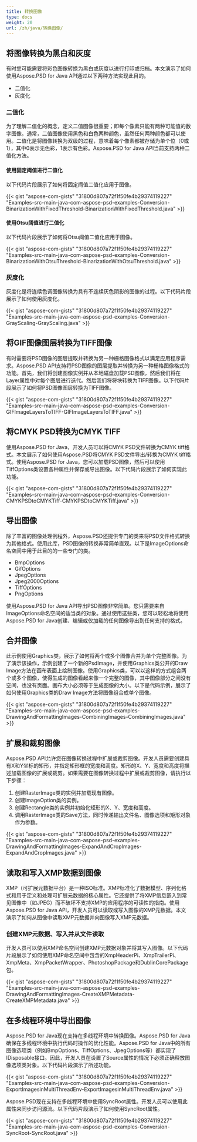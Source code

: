 ```yaml
---
title: 转换图像
type: docs
weight: 20
url: /zh/java/转换图像/
---
```


## **将图像转换为黑白和灰度**
有时您可能需要将彩色图像转换为黑白或灰度以进行打印或归档。本文演示了如何使用Aspose.PSD for Java API通过以下两种方法实现此目的。

- 二值化
- 灰度化
### **二值化**
为了理解二值化的概念，定义二值图像很重要；即每个像素只能有两种可能值的数字图像。通常，二值图像使用黑色和白色两种颜色，虽然任何两种颜色都可以使用。二值化是将图像转换为双级的过程，意味着每个像素都被存储为单个位（0或1），其中0表示无色彩，1表示有色彩。Aspose.PSD for Java API当前支持两种二值化方法。
#### **使用固定阈值进行二值化**
以下代码片段展示了如何将固定阈值二值化应用于图像。

{{< gist "aspose-com-gists" "31800d807a72f1f50fe4b29374119227" "Examples-src-main-java-com-aspose-psd-examples-Conversion-BinarizationWithFixedThreshold-BinarizationWithFixedThreshold.java" >}}
#### **使用Otsu阈值进行二值化**
以下代码片段展示了如何将Otsu阈值二值化应用于图像。

{{< gist "aspose-com-gists" "31800d807a72f1f50fe4b29374119227" "Examples-src-main-java-com-aspose-psd-examples-Conversion-BinarizationWithOtsuThreshold-BinarizationWithOtsuThreshold.java" >}}
### **灰度化**
灰度化是将连续色调图像转换为具有不连续灰色阴影的图像的过程。以下代码片段展示了如何使用灰度化。

{{< gist "aspose-com-gists" "31800d807a72f1f50fe4b29374119227" "Examples-src-main-java-com-aspose-psd-examples-Conversion-GrayScaling-GrayScaling.java" >}}
## **将GIF图像图层转换为TIFF图像**
有时需要将PSD图像的图层提取并转换为另一种栅格图像格式以满足应用程序需求。Aspose.PSD API支持将PSD图像的图层提取并转换为另一种栅格图像格式的功能。首先，我们将创建图像实例并从本地磁盘加载PSD图像，然后我们将在Layer属性中对每个图层进行迭代。然后我们将将块转换为TIFF图像。以下代码片段展示了如何将PSD图像图层转换为TIFF图像。

{{< gist "aspose-com-gists" "31800d807a72f1f50fe4b29374119227" "Examples-src-main-java-com-aspose-psd-examples-Conversion-GIFImageLayersToTIFF-GIFImageLayersToTIFF.java" >}}
## **将CMYK PSD转换为CMYK TIFF**
使用Aspose.PSD for Java，开发人员可以将CMYK PSD文件转换为CMYK tiff格式。本文展示了如何使用Aspose.PSD将CMYK PSD文件导出/转换为CMYK tiff格式。使用Aspose.PSD for Java，您可以加载PSD图像，然后可以使用TiffOptions类设置各种属性并保存或导出图像。以下代码片段展示了如何实现此功能。

{{< gist "aspose-com-gists" "31800d807a72f1f50fe4b29374119227" "Examples-src-main-java-com-aspose-psd-examples-Conversion-CMYKPSDtoCMYKTiff-CMYKPSDtoCMYKTiff.java" >}}
## **导出图像**
除了丰富的图像处理例程外，Aspose.PSD还提供专门的类来将PSD文件格式转换为其他格式。使用此库，PSD图像的转换非常简单直观。以下是ImageOptions命名空间中用于此目的的一些专门的类。

- BmpOptions
- GifOptions
- JpegOptions
- Jpeg2000Options
- TiffOptions
- PngOptions

使用Aspose.PSD for Java API导出PSD图像非常简单。您只需要来自ImageOptions命名空间的适当类的对象。通过使用这些类，您可以轻松地将使用Aspose.PSD for Java创建、编辑或仅加载的任何图像导出到任何支持的格式。
## **合并图像**
此示例使用Graphics类，展示了如何将两个或多个图像合并为单个完整图像。为了演示该操作，示例创建了一个新的PsdImage，并使用Graphics类公开的Draw Image方法在画布表面上绘制图像。使用Graphics类，可以以这样的方式组合两个或多个图像，使得生成的图像看起来像一个完整的图像，其中图像部分之间没有空间，也没有页面。画布大小必须等于生成图像的大小。以下是代码示例，展示了如何使用Graphics类的Draw Image方法将图像组合成单个图像。

{{< gist "aspose-com-gists" "31800d807a72f1f50fe4b29374119227" "Examples-src-main-java-com-aspose-psd-examples-DrawingAndFormattingImages-CombiningImages-CombiningImages.java" >}}
## **扩展和裁剪图像**
Aspose.PSD API允许您在图像转换过程中扩展或裁剪图像。开发人员需要创建具有X和Y坐标的矩形，并指定矩形框的宽度和高度。矩形的X、Y、宽度和高度将描述加载图像的扩展或裁剪。如果需要在图像转换过程中扩展或裁剪图像，请执行以下步骤：

1. 创建RasterImage类的实例并加载现有图像。
1. 创建ImageOption类的实例。
1. 创建Rectangle类的实例并初始化矩形的X、Y、宽度和高度。
1. 调用RasterImage类的Save方法，同时传递输出文件名、图像选项和矩形对象作为参数。

{{< gist "aspose-com-gists" "31800d807a72f1f50fe4b29374119227" "Examples-src-main-java-com-aspose-psd-examples-DrawingAndFormattingImages-ExpandAndCropImages-ExpandAndCropImages.java" >}}
## **读取和写入XMP数据到图像**
XMP（可扩展元数据平台）是一种ISO标准。XMP标准化了数据模型、序列化格式和用于定义和处理可扩展元数据的核心属性。它还提供了将XMP信息嵌入到常见图像中（如JPEG）而不破坏不支持XMP的应用程序的可读性的指南。使用Aspose.PSD for Java API，开发人员可以读取或写入图像的XMP元数据。本文演示了如何从图像中读取XMP元数据并向图像写入XMP元数据。
### **创建XMP元数据、写入并从文件读取**
开发人员可以使用XMP命名空间创建XMP元数据对象并将其写入图像。以下代码片段展示了如何使用XMP命名空间中包含的XmpHeaderPi、XmpTrailerPi、XmpMeta、XmpPacketWrapper、PhotoshopPackage和DublinCorePackage包。

{{< gist "aspose-com-gists" "31800d807a72f1f50fe4b29374119227" "Examples-src-main-java-com-aspose-psd-examples-DrawingAndFormattingImages-CreateXMPMetadata-CreateXMPMetadata.java" >}}
## **在多线程环境中导出图像**
Aspose.PSD for Java现在支持在多线程环境中转换图像。Aspose.PSD for Java确保在多线程环境中执行代码时操作的优化性能。Aspose.PSD for Java中的所有图像选项类（例如BmpOptions、TiffOptions、JpegOptions等）都实现了IDisposable接口。因此，开发人员在设置了Source属性的情况下必须正确释放图像选项类对象。以下代码片段演示了所述功能。

{{< gist "aspose-com-gists" "31800d807a72f1f50fe4b29374119227" "Examples-src-main-java-com-aspose-psd-examples-Conversion-ExportImagesinMultiThreadEnv-ExportImagesinMultiThreadEnv.java" >}}

Aspose.PSD现在支持在多线程环境中使用SyncRoot属性。开发人员可以使用此属性来同步访问源流。以下代码片段演示了如何使用SyncRoot属性。

{{< gist "aspose-com-gists" "31800d807a72f1f50fe4b29374119227" "Examples-src-main-java-com-aspose-psd-examples-Conversion-SyncRoot-SyncRoot.java" >}}
